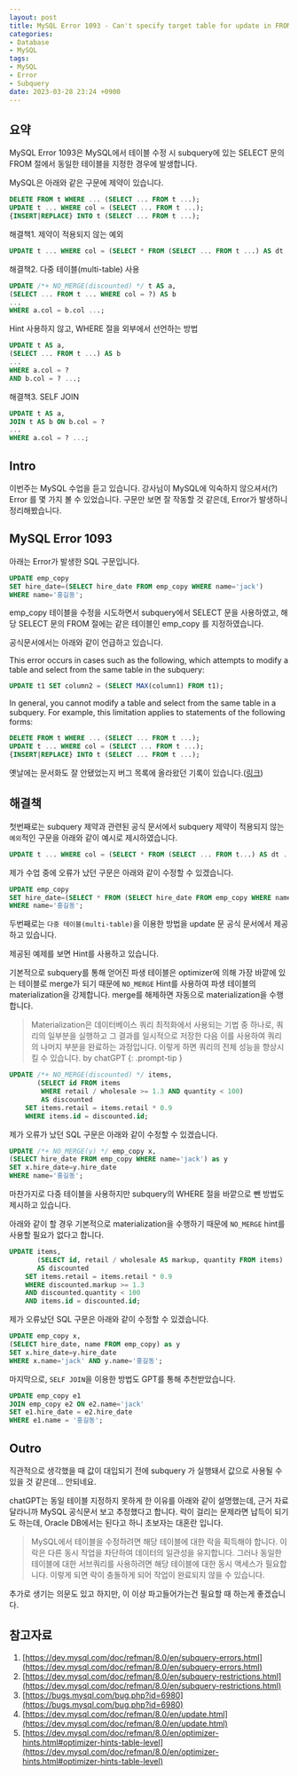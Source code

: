 ```yaml
---
layout: post
title: MySQL Error 1093 - Can't specify target table for update in FROM clause
categories:
- Database
- MySQL
tags:
- MySQL
- Error
- Subquery
date: 2023-03-28 23:24 +0900
---
```

## 요약

MySQL Error 1093은 MySQL에서 테이블 수정 시 subquery에 있는 SELECT 문의 FROM 절에서 동일한 테이블을 지정한 경우에 발생합니다.

MySQL은 아래와 같은 구문에 제약이 있습니다.
```sql
DELETE FROM t WHERE ... (SELECT ... FROM t ...);
UPDATE t ... WHERE col = (SELECT ... FROM t ...);
{INSERT|REPLACE} INTO t (SELECT ... FROM t ...);
```
해결책1. 제약이 적용되지 않는 예외
```sql
UPDATE t ... WHERE col = (SELECT * FROM (SELECT ... FROM t ...) AS dt ...);
```
해결책2. 다중 테이블(multi-table) 사용
```sql
UPDATE /*+ NO_MERGE(discounted) */ t AS a,
(SELECT ... FROM t ... WHERE col = ?) AS b
...
WHERE a.col = b.col ...;
```
Hint 사용하지 않고, WHERE 절을 외부에서 선언하는 방법
```sql
UPDATE t AS a,
(SELECT ... FROM t ...) AS b
...
WHERE a.col = ?
AND b.col = ? ...;
```
해결책3. SELF JOIN
```sql
UPDATE t AS a,
JOIN t AS b ON b.col = ?
...
WHERE a.col = ? ...;
```
## Intro

이번주는 MySQL 수업을 듣고 있습니다. 강사님이 MySQL에 익숙하지 않으셔서(?) Error 를 몇 가지 볼 수 있었습니다. 구문만 보면 잘 작동할 것 같은데, Error가 발생하니 정리해봤습니다.

## MySQL Error 1093

아래는 Error가 발생한 SQL 구문입니다.
```sql
UPDATE emp_copy
SET hire_date=(SELECT hire_date FROM emp_copy WHERE name='jack')
WHERE name='홍길동';
```
emp_copy 테이블을 수정을 시도하면서 subquery에서 SELECT 문을 사용하였고, 해당 SELECT 문의 FROM 절에는 같은 테이블인 emp_copy 를 지정하였습니다.

공식문서에서는 아래와 같이 언급하고 있습니다.

This error occurs in cases such as the following, which attempts to modify a table and select from the same table in the subquery:
```sql
UPDATE t1 SET column2 = (SELECT MAX(column1) FROM t1);
```
In general, you cannot modify a table and select from the same table in a subquery. For example, this limitation applies to statements of the following forms:
```sql
DELETE FROM t WHERE ... (SELECT ... FROM t ...);
UPDATE t ... WHERE col = (SELECT ... FROM t ...);
{INSERT|REPLACE} INTO t (SELECT ... FROM t ...);
```
옛날에는 문서화도 잘 안됐었는지 버그 목록에 올라왔던 기록이 있습니다.([링크](https://bugs.mysql.com/bug.php?id=6980))
## 해결책
첫번째로는 subquery 제약과 관련된 공식 문서에서 subquery 제약이 적용되지 않는 `예외`적인 구문을 아래와 같이 예시로 제시하였습니다.
```sql
UPDATE t ... WHERE col = (SELECT * FROM (SELECT ... FROM t...) AS dt ...);
```
제가 수업 중에 오류가 났던 구문은 아래와 같이 수정할 수 있겠습니다.
```sql
UPDATE emp_copy
SET hire_date=(SELECT * FROM (SELECT hire_date FROM emp_copy WHERE name='jack') as x)
WHERE name='홍길동';
```

두번째로는 `다중 테이블(multi-table)`을 이용한 방법을 update 문 공식 문서에서 제공하고 있습니다.

제공된 예제를 보면 Hint를 사용하고 있습니다.

기본적으로 subquery를 통해 얻어진 파생 테이블은 optimizer에 의해 가장 바깥에 있는 테이블로 merge가 되기 때문에 `NO_MERGE` Hint를 사용하여 파생 테이블의 materialization을 강제합니다. merge를 해제하면 자동으로 materialization을 수행합니다.
>Materialization은 데이터베이스 쿼리 최적화에서 사용되는 기법 중 하나로, 쿼리의 일부분을 실행하고 그 결과를 일시적으로 저장한 다음 이를 사용하여 쿼리의 나머지 부분을 완료하는 과정입니다. 이렇게 하면 쿼리의 전체 성능을 향상시킬 수 있습니다. by chatGPT
{: .prompt-tip }

```sql
UPDATE /*+ NO_MERGE(discounted) */ items,
       (SELECT id FROM items
        WHERE retail / wholesale >= 1.3 AND quantity < 100)
        AS discounted
    SET items.retail = items.retail * 0.9
    WHERE items.id = discounted.id;
```
제가 오류가 났던 SQL 구문은 아래와 같이 수정할 수 있겠습니다.
```sql
UPDATE /*+ NO_MERGE(y) */ emp_copy x,
(SELECT hire_date FROM emp_copy WHERE name='jack') as y
SET x.hire_date=y.hire_date
WHERE name='홍길동';
```
마찬가지로 다중 테이블을 사용하지만 subquery의 WHERE 절을 바깥으로 뺀 방법도 제시하고 있습니다.

아래와 같이 할 경우 기본적으로 materialization을 수행하기 때문에 `NO_MERGE` hint를 사용할 필요가 없다고 합니다.
```sql
UPDATE items,
       (SELECT id, retail / wholesale AS markup, quantity FROM items)
       AS discounted
    SET items.retail = items.retail * 0.9
    WHERE discounted.markup >= 1.3
    AND discounted.quantity < 100
    AND items.id = discounted.id;
```
제가 오류났던 SQL 구문은 아래와 같이 수정할 수 있겠습니다.
```sql
UPDATE emp_copy x,
(SELECT hire_date, name FROM emp_copy) as y
SET x.hire_date=y.hire_date
WHERE x.name='jack' AND y.name='홍길동';
```
마지막으로, `SELF JOIN`을 이용한 방법도 GPT를 통해 추천받았습니다.
```sql
UPDATE emp_copy e1
JOIN emp_copy e2 ON e2.name='jack'
SET e1.hire_date = e2.hire_date
WHERE e1.name = '홍길동';
```
## Outro
직관적으로 생각했을 때 값이 대입되기 전에 subquery 가 실행돼서 값으로 사용될 수 있을 것 같은데... 안되네요.

chatGPT는 동일 테이블 지정하지 못하게 한 이유를 아래와 같이 설명했는데, 근거 자료 달라니까 MySQL 공식문서 보고 추정했다고 합니다. 락이 걸리는 문제라면 납득이 되기도 하는데, Oracle DB에서는 된다고 하니 초보자는 대혼란 입니다.
>MySQL에서 테이블을 수정하려면 해당 테이블에 대한 락을 획득해야 합니다. 이 락은 다른 동시 작업을 차단하여 데이터의 일관성을 유지합니다. 그러나 동일한 테이블에 대한 서브쿼리를 사용하려면 해당 테이블에 대한 동시 액세스가 필요합니다. 이렇게 되면 락이 충돌하게 되어 작업이 완료되지 않을 수 있습니다.

추가로 생기는 의문도 있고 하지만, 이 이상 파고들어가는건 필요할 때 하는게 좋겠습니다. 

## 참고자료
1. [https://dev.mysql.com/doc/refman/8.0/en/subquery-errors.html](https://dev.mysql.com/doc/refman/8.0/en/subquery-errors.html)
2. [https://dev.mysql.com/doc/refman/8.0/en/subquery-restrictions.html](https://dev.mysql.com/doc/refman/8.0/en/subquery-restrictions.html)
3. [https://bugs.mysql.com/bug.php?id=6980](https://bugs.mysql.com/bug.php?id=6980)
4. [https://dev.mysql.com/doc/refman/8.0/en/update.html](https://dev.mysql.com/doc/refman/8.0/en/update.html)
5. [https://dev.mysql.com/doc/refman/8.0/en/optimizer-hints.html#optimizer-hints-table-level](https://dev.mysql.com/doc/refman/8.0/en/optimizer-hints.html#optimizer-hints-table-level)
